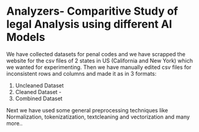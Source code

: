 # Analyzers- Comparitive Study of legal Analysis using different AI Models

We have collected datasets for penal codes and we have scrapped the website for the csv files of 2 states in US (California and New York) which we wanted for experimenting.
Then we have manually edited csv files for inconsistent rows and columns and made it as in 3 formats:
1. Uncleaned Dataset
2. Cleaned Dataset - 
3. Combined Dataset

Next we have used some general preprocessing techniques like Normalization, tokenizatization, textcleaning and vectorization and many more.. 

